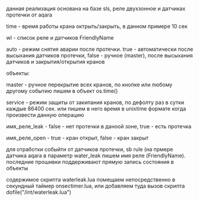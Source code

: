 данная реализация основана на базе sls, реле двухзонное и датчиках протечки от aqara 

time - время работы крана октрыть/закрыть, в данном примере 10 сек

wl - список реле и датчиков FriendlyName

auto - режим снятия аварии после протечки. true - автоматически после высыхания датчиков протечки, false - ручное (master), после высыхания датчиков и закрытия/открытия кранов

объекты:

master - ручное перекрытие всех кранов, по кнопке или любому другому событию пишем в объект os.time()

service - режим защиты от закипания кранов, по дефолту раз в сутки каждые 86400 сек. или пишем в него время в unixtime формате когда произвести данную операцию

имя_реле_leak	- false - нет протечки в даноой зоне, true - есть протечка	

имя_реле_open - true - кран открыт, false - кран закрыт

для отработки собыйти от датчиков протечки, sb rule (на прмере датчика aqara в параметр water_leak пишем имя реле (FriendlyName). последние прошивки поддерживают прямую запись состояния в объекты

содержимое скрипта waterleak.lua помещаем непосредственно в секундный таймер onsectimer.lua, или добавляем туда вызов скрипта dofile("/int/waterleak.lua")
